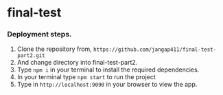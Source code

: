# final-test
### Deployment steps. 

1. Clone the repository from, `https://github.com/jangap411/final-test-part2.git` 
2. And change directory into final-test-part2.
3. Type `npm i` in your terminal to install the required dependencies.
4. In your terminal type `npm start` to run the project
5. Type in `http://localhost:9090` in your browser to view the app.
# 
